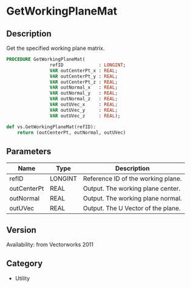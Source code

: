 # GetWorkingPlaneMat

## Description
Get the specified working plane matrix.

```pascal
PROCEDURE GetWorkingPlaneMat(
				refID             : LONGINT;
				VAR outCenterPt_x : REAL;
				VAR outCenterPt_y : REAL;
				VAR outCenterPt_z : REAL;
				VAR outNormal_x   : REAL;
				VAR outNormal_y   : REAL;
				VAR outNormal_z   : REAL;
				VAR outUVec_x     : REAL;
				VAR outUVec_y     : REAL;
				VAR outUVec_z     : REAL);
```

```python
def vs.GetWorkingPlaneMat(refID):
    return (outCenterPt, outNormal, outUVec)
```

## Parameters
|Name|Type|Description|
|---|---|---|
|refID|LONGINT|Reference ID of the working plane.|
|outCenterPt|REAL|Output. The working plane center.|
|outNormal|REAL|Output. The working plane normal.|
|outUVec|REAL|Output. The U Vector of the plane.|

## Version
Availability: from Vectorworks 2011

## Category
* Utility

